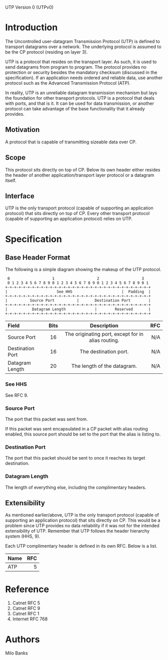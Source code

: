 UTP Version 0 (UTPv0)

# Introduction
The Uncontrolled user-datagram Transmission Protocol (UTP) is defined to transport datagrams over a network. The underlying protocol is assumed to be the CP protocol (residing on layer 3).

UTP is a protocol that resides on the transport layer. As such, it is used to send datagrams from program to program. The protocol provides no protection or security besides the mandatory checksum (discussed in the specification). If an application needs ordered and reliable data, use another protocol such as the Advanced Transmission Protocol (ATP).

In reality, UTP is an unreliable datagram transmission mechanism but lays the foundation for other transport protocols. UTP is a protocol that deals with ports, and that is it. It can be used for data transmission, or another protocol can take advantage of the base functionality that it already provides.

## Motivation
A protocol that is capable of transmitting sizeable data over CP. 

## Scope
This protocol sits directly on top of CP. Below its own header either resides the header of another application/transport layer protocol or a datagram itself.

## Interface
UTP is the only transport protocol (capable of supporting an application protocol) that sits directly on top of CP. Every other transport protocol (capable of supporting an application protocol) relies on UTP.

# Specification

## Base Header Format
The following is a simple diagram showing the makeup of the UTP protocol.

~~~
 0                   1                   2                   3
 0 1 2 3 4 5 6 7 8 9 0 1 2 3 4 5 6 7 8 9 0 1 2 3 4 5 6 7 8 9 0 1
+-+-+-+-+-+-+-+-+-+-+-+-+-+-+-+-+-+-+-+-+-+-+-+-+-+-+-+-+-+-+-+-+
|                      See HHS                      |  Padding  |
+-+-+-+-+-+-+-+-+-+-+-+-+-+-+-+-+-+-+-+-+-+-+-+-+-+-+-+-+-+-+-+-+
|          Source Port          |       Destination Port        |
+-+-+-+-+-+-+-+-+-+-+-+-+-+-+-+-+-+-+-+-+-+-+-+-+-+-+-+-+-+-+-+-+
|           Datagram Length             |        Reserved       |
+-+-+-+-+-+-+-+-+-+-+-+-+-+-+-+-+-+-+-+-+-+-+-+-+-+-+-+-+-+-+-+-+
~~~

| Field | Bits | Description | RFC |
| :---- | :--: | :---------: | --: |
| Source Port | 16 | The originating port, except for in alias routing. | N/A |
| Destination Port | 16 | The destination port. | N/A|
| Datagram Length | 20 | The length of the datagram. | N/A |

### See HHS
See RFC 9.

### Source Port
The port that this packet was sent from.

If this packet was sent encapsulated in a CP packet with alias routing enabled, this source port should be set to the port that the alias is listing to.

### Destination Port
The port that this packet should be sent to once it reaches its target destination.

### Datagram Length
The length of everything else, including the complimentary headers.

## Extensibility
As mentioned earlier/above, UTP is the only transport protocol (capable of supporting an application protocol) that sits directly on CP. This would be a problem since UTP provides no data reliability if it was not for the intended extensibility of UTP. Remember that UTP follows the header hierarchy system (HHS, 9).

Each UTP complimentary header is defined in its own RFC. Below is a list.

| Name | RFC |
| :--- | --: |
| ATP  | 5   |

# Reference

1. Catnet RFC 5
2. Catnet RFC 9
3. Catnet RFC 1
4. Internet RFC 768

# Authors
Milo Banks
